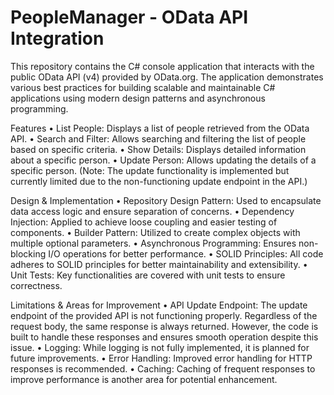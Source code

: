 # PeopleManager - OData API Integration

This repository contains the C# console application that interacts with the public OData API (v4) provided by OData.org. The application demonstrates various best practices for building scalable and maintainable C# applications using modern design patterns and asynchronous programming.

Features
	•	List People: Displays a list of people retrieved from the OData API.
	•	Search and Filter: Allows searching and filtering the list of people based on specific criteria.
	•	Show Details: Displays detailed information about a specific person.
	•	Update Person: Allows updating the details of a specific person. (Note: The update functionality is implemented but currently limited due to the non-functioning update endpoint in the API.)

Design & Implementation
	•	Repository Design Pattern: Used to encapsulate data access logic and ensure separation of concerns.
	•	Dependency Injection: Applied to achieve loose coupling and easier testing of components.
	•	Builder Pattern: Utilized to create complex objects with multiple optional parameters.
	•	Asynchronous Programming: Ensures non-blocking I/O operations for better performance.
	•	SOLID Principles: All code adheres to SOLID principles for better maintainability and extensibility.
	•	Unit Tests: Key functionalities are covered with unit tests to ensure correctness.

Limitations & Areas for Improvement
	•	API Update Endpoint: The update endpoint of the provided API is not functioning properly. Regardless of the request body, the same response is always returned. However, the code is built to handle these responses and ensures smooth operation despite this issue.
	•	Logging: While logging is not fully implemented, it is planned for future improvements.
	•	Error Handling: Improved error handling for HTTP responses is recommended.
	•	Caching: Caching of frequent responses to improve performance is another area for potential enhancement.
